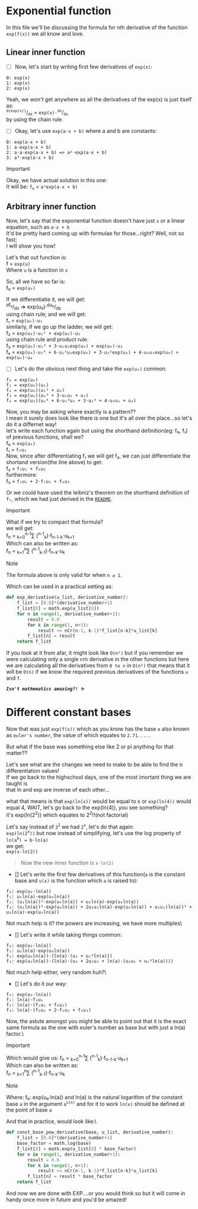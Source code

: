 # Exponential function
In this file we'll be discussing the formula for nth derivative of the function `exp(f(x))` we all know and love.

## Linear inner function
- [ ] Now, let's start by writing first few derivatives of `exp(x)`:
```
0: exp(x)
1: exp(x)
2: exp(x)
```
Yeah, we won't get anywhere as all the derivatives of the exp(x) is just itself as:\
<sup>`d(exp(x))`</sup>/<sub>`dx`</sub> = `exp(x)⋅`<sup>`dx`</sup>/<sub>`dx`</sub>\
by using the chain rule.

- [ ] Okay, let's use `exp(a⋅x + b)` where a and b are constants:
```
0: exp(a⋅x + b)
1: a⋅exp(a⋅x + b)
2: a⋅a⋅exp(a⋅x + b) => a²⋅exp(a⋅x + b)
3: a³⋅exp(a⋅x + b)
```
> [!IMPORTANT]
> Okay, we have actual solution in this one:\
It will be: `f`<sub>`n`</sub> = `aⁿexp(a⋅x + b)`

## Arbitrary inner function
Now, let's say that the exponential function doesn't have just `x` or a linear equation, such as `a⋅x + b`\
It'd be pretty hard coming up with formulae for those...right? Well, not so fast;\
I will show you how!

Let's that out function is:\
f = `exp(u)`\
Where `u` is a function in `x`

So, all we have so far is:\
f₀ = `exp(u₀)`

If we differentiatie it, we will get:\
<sup>df₀</sup>/<sub>dx</sub> => exp(u₀)⋅<sup>du₀</sup>/<sub>dx</sub>\
using chain rule; and we will get:\
f₁ = `exp(u₀)⋅u₁`\
similarly, if we go up the ladder, we will get:\
f₂ = `exp(u₀)⋅u₁² + exp(u₀)⋅u₂`\
using chain rule and product rule.\
f₃ = `exp(u₀)⋅u₁³ + 3⋅u₁u₂exp(u₀) + exp(u₀)⋅u₃`\
f₄ = `exp(u₀)⋅u₁⁴ + 6⋅u₁²u₂exp(u₀) + 3⋅u₂²exp(u₀) + 4⋅u₃u₁exp(u₀) + exp(u₀)⋅u₄`

- [ ] Let's do the obvious next thing and take the `exp(u₀)` common:
```
f₀ = exp(u₀)
f₁ = exp(u₀)(u₁)
f₂ = exp(u₀)(u₁² + u₂)
f₃ = exp(u₀)(u₁³ + 3⋅u₁u₂ + u₃)
f₄ = exp(u₀)(u₁⁴ + 6⋅u₁²u₂ + 3⋅u₂² + 4⋅u₃u₁ + u₄)
```
Now, you may be asking where exactly is a pattern??\
I mean it surely does look like there is one but it's all over the place...so let's do it a differnet way!\
let's write each function again but using the shorthand definition(eg: f₀, f₁) of previous functions, shall we?\
f₀ = `exp(u₀)`\
f₁ = `f₀u₁`\
Now, since after differentiating f₁ we will get f₂, we can just differentiate the shortand version(the line above) to get:\
f₂ = `f₁u₁ + f₀u₂`\
furthermore:\
f₃ = `f₂u₁ + 2⋅f₁u₂ + f₀u₃`

Or we could have used the leibniz's theorem on the shorthand definition of `f₁`, which we had just derived in the [`README`](README.md).

> [!IMPORTANT]
> What if we try to compact that formula?\
we will get:\
f<sub>n</sub> = <sub>k=0</sub><sup>n-1</sup>∑ (<sup>n-1</sup><sub>k</sub>)⋅f<sub>n-1-k</sub>⋅u<sub>k+1</sub>\
Which can also be written as:\
f<sub>n</sub> = <sub>k=1</sub><sup>n</sup>∑ (<sup>n-1</sup><sub>k-1</sub>)⋅f<sub>n-k</sub>⋅u<sub>k</sub>

> [!NOTE]
> The formula above is only valid for when `n ≥ 1`.

Which can be used in a practical setting as:
```python
def exp_derivative(u_list, derivative_number):
    f_list = [0.0]*(derivative_number+1)
    f_list[0] = math.exp(u_list[0])
    for n in range(1, derivative_number+1):
        result = 0.0
        for k in range(1, n+1):
            result += nCr(n-1, k-1)*f_list[n-k]*u_list[k]
        f_list[n] = result
    return f_list
```
If you look at it from afar, it might look like `O(n²)` but if you remember we were calculating only a single `nth` derivative in the other functions but here we are calculating all the derivatives from `0 to n` in `O(n²)` that means that it will be `O(n)` if we know the required previous derivatives of the functions `u` and `f`.

_**`Isn't mathematics amazing?! ✨`**_

# Different constant bases
Now that was just `exp(f(x))` which as you know has the base `e` also known as `euler's number`, the value of which equates to `2.71.....`

But what if the base was something else like 2 or pi anything for that matter??

Let's see what are the changes we need to make to be able to find the n differentiation values!\
If we go back to the highschool days, one of the most imortant thing we are taught is\
that ln and exp are inverse of each other...

what that means is that `exp(ln(x))` would be equal to x or `exp(ln(4))` would equal 4, WAIT, let's go back to the exp(ln(4)), you see something?\
it's exp(ln(2<sup>2</sup>)) which equates to 2<sup>2</sup>!!(not factorial)

Let's say instead of `2`<sup>`2`</sup> we had `2`<sup>`x`</sup>, let's do that again:\
`exp(ln(2`<sup>`x`</sup>`))` but now instead of simplifying, let's use the log property of `ln(a`<sup>`b`</sup>`) = b⋅ln(a)`\
we get:\
`exp(x⋅ln(2))`
> Now the new inner function is `x⋅ln(2)`

- [] Let's write the first few derivatives of this function(`a` is the constant base and `u(x)` is the function which `a` is raised to):
```
f₀: exp(u₀⋅ln(a))
f₁: u₁ln(a)⋅exp(u₀ln(a))
f₂: (u₁ln(a))²⋅exp(u₀ln(a)) + u₂ln(a)⋅exp(u₀ln(a))
f₃: (u₁ln(a))³⋅exp(u₀ln(a)) + 2u₂u₁ln(a)⋅exp(u₀ln(a)) + u₂u₁(ln(a))² + u₃ln(a)⋅exp(u₀ln(a))
```

Not much help is it? the powers are increasing, we have more multiples\
- [] Let's write it while taking things common:
```
f₀: exp(u₀⋅ln(a))
f₁: u₁ln(a)⋅exp(u₀ln(a))
f₂: exp(u₀ln(a))⋅(ln(a)⋅(u₂ + u₁²ln(a)))
f₃: exp(u₀ln(a))⋅(ln(a)⋅(u₃ + 2u₂u₁ + ln(a)⋅(u₂u₁ + u₁³ln(a))))
```

Not much help either, very random huh?\
- [] Let's do it our way:
```
f₀: exp(u₀⋅ln(a))
f₁: ln(a)⋅f₀u₁
f₂: ln(a)⋅(f₁u₁ + f₀u₂)
f₃: ln(a)⋅(f₂u₁ + 2⋅f₁u₂ + f₀u₃)
```

Now, the astute amongst you might be able to point out that it is the exact same formula as the one with euler's number as base but with just a ln(a) factor.\

> [!IMPORTANT]
> Which would give us:
> f<sub>n</sub> = <sub>k=0</sub><sup>n-1</sup>∑ (<sup>n-1</sup><sub>k</sub>)⋅f<sub>n-1-k</sub>⋅u<sub>k+1</sub>\
> Which can also be written as:\
> f<sub>n</sub> = <sub>k=1</sub><sup>n</sup>∑ (<sup>n-1</sup><sub>k-1</sub>)⋅f<sub>n-k</sub>⋅u<sub>k</sub>

> [!NOTE]
> Where:
> f₀: exp(u₀⋅ln(a))
> and ln(a) is the natural logarithm of the constant base `a`
> in the argument `a`<sup>`u(x)`</sup>
> and for it to work `ln(x)` should be defined at the point of base `a`

And that in practice, would look like:\
```python
def const_base_pow_derivative(base, u_list, derivative_number):
    f_list = [0.0]*(derivative_number+1)
    base_factor = math.log(base)
    f_list[0] = math.exp(u_list[0] * base_factor)
    for n in range(1, derivative_number+1):
        result = 0.0
        for k in range(1, n+1):
            result += nCr(n-1, k-1)*f_list[n-k]*u_list[k]
        f_list[n] = result * base_factor
    return f_list
```

And now we are done with EXP....or you would think so but it will come in handy once more in future and you'd be amazed!